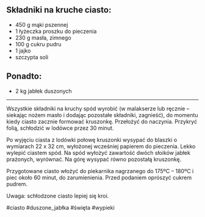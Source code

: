 ## Składniki na kruche ciasto:

- 450 g mąki pszennej
- 1 łyżeczka proszku do pieczenia
- 230 g masła, zimnego
- 100 g cukru pudru
- 1 jajko
- szczypta soli
## Ponadto:
- 2 kg jabłek duszonych

---
 Wszystkie składniki na kruchy spód wyrobić (w malakserze lub ręcznie – siekając nożem masło i dodając pozostałe składniki, zagnieść), do momentu kiedy ciasto zacznie formować kruszonkę. Przełożyć do naczynia. Przykryć folią, schłodzić w lodówce przez 30 minut.

 Po wyjęciu ciasta z lodówki  połowę kruszonki wysypać do blaszki o wymiarach 22 x 32 cm, wyłożonej wcześniej papierem do pieczenia. Lekko wylepić ciastem spód. Na spód wyłożyć zawartość dwóch słoików jabłek prażonych, wyrównać. Na górę wysypać równo pozostałą kruszonkę.

 Przygotowane ciasto włożyć do piekarnika nagrzanego do 175ºC – 180ºC i piec około 60 minut, do zarumienienia. Przed podaniem oprószyć cukrem pudrem.

Uwaga: schłodzone ciasto lepiej się kroi.

#ciasto #duszone_jabłka #święta #wypieki 